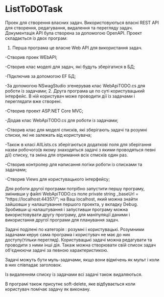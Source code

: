 # ListToDOTask
Проек для створення власних задач.
Використовуються власні REST API  для створення, редагування, видалення та перегляду задач. Документація API була створена за допомогою OpenAPI.
Проект складається із двох програм:
1. Перша програма це власне Web API  для використання задач.

-Створив проек WEbAPI;

-Створив клас моделі для задач, які будуть зберігатися в БД;

-Підключив за допомогою EF БД;

-За допомогою NSwagStudio згенерував клас WebApiTODO.cs для роботи із задачами;
2. Друга програма це по суті користувацький інтерфейс. В ній користувач може проводити дії із задачами і переглядати вже створені.

-Створив проект ASP.NET Core MVC;

-Додав клас WebApiTODO.cs для роботи із задачами;

-Створив клас для моделі списків, які зберігають задачі та розумні списки, які не залежать від користувача;

-Також в класі AllLists.cs зберігаються додаткові поля для зберігання назви робочого(в якому знаходяться задачі з якими проводяться певні дії) списку, та зміна для отримання всіх спмсків один раз.

-Створив контролер для написання логіки роботи із списками та  задачами;

-Створив Views для користувацького інтерфейсу;

Для роботи другої програми потрібно запустити першу програму, змінивши у файлі WebApiTODO.cs поле private string _baseUrl = "https://localhost:44357/";  на Ваш localhost, який можна знайти зайшовши у налаштування першого проекта, у вкладку  Debug. Зробивши ці налаштування і запустивши програму можна використовувати другу програму, для маніпуляції даними і використання другої програми для планування задач.

Задачі поділені по категорія : розумні і користувацькі. Розумними задачами керує сама програма і користувач не має до них доступу(тільки перегляд). Користувацькі задачі можна редагувати та проводити з ними інші дія. Такаж можна створювати свій список задач об'єднюючи задачі за певною характеристикою.

Задачі можуть бути муль-задачами, якщо вони відмічень як мульт і коли в них співпадає заголовок.

Із видаленням списку із задачами всі задачі також видаляються.

В програмі також присутнє soft-delete, яке відбувається коли користувач помічає задачу як виконану.
